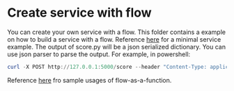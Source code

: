 # Create service with flow

You can create your own service with a flow.
This folder contains a example on how to build a service with a flow.
Reference [here](./simple_score.py) for a minimal service example.
The output of score.py will be a json serialized dictionary.
You can use json parser to parse the output.
For example, in powershell:

```powershell
curl -X POST http://127.0.0.1:5000/score --header "Content-Type: application/json" --data '{\"url\": \"https://www.youtube.com/watch?v=o5ZQyXaAv1g\"}' | ConvertFrom-Json | ConvertTo-Json
```

Reference [here](./sample.ipynb) fro sample usages of flow-as-a-function.
